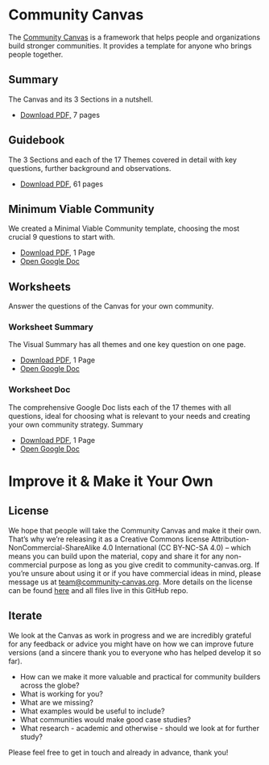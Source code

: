 # Community Canvas

The [Community Canvas](http://community-canvas.org) is a framework that helps people and organizations build stronger communities. It provides a template for anyone who brings people together.

## Summary
The Canvas and its 3 Sections in a nutshell.
* [Download PDF,](https://github.com/communitycanvas/documents/raw/master/CommunityCanvas-Summary.pdf) 7 pages

## Guidebook
The 3 Sections and each of the 17 Themes covered in detail with key questions, further background and observations.
* [Download PDF](https://github.com/communitycanvas/documents/raw/master/CommunityCanvas-Guidebook.pdf), 61 pages

## Minimum Viable Community
We created a Minimal Viable Community template, choosing the most crucial 9 questions to start with.
* [Download PDF](https://github.com/communitycanvas/documents/raw/master/CommunityCanvas-MinimumViableCommunity.pdf), 1 Page
* [Open Google Doc](https://docs.google.com/presentation/d/1WpQ0N0l4LBXFi4A_hwT0E2LUQSoxAhq3iRlTqyzGQio/?doc=MVC)

## Worksheets
Answer the questions of the Canvas for your own community.


### Worksheet Summary
The Visual Summary has all themes and one key question on one page.
* [Download PDF](https://github.com/communitycanvas/documents/raw/master/CommunityCanvas-Worksheet-Summary.pdf), 1 Page
* [Open Google Doc](https://docs.google.com/presentation/d/1kx8C2lsfHld6pqABzkEfLFBzvJidqfeMlrzdYaC732I/?doc=WorksheetSummary)

### Worksheet Doc
The comprehensive Google Doc lists each of the 17 themes with all questions, ideal for choosing what is relevant to your needs and creating your own community strategy.
Summary
* [Download PDF](https://github.com/communitycanvas/documents/raw/master/CommunityCanvas-Worksheet-Doc.pdf), 1 Page
* [Open Google Doc](https://docs.google.com/document/d/1fyuwwqX911i9CK1BjY8jXkk3v2m8ZCHeV3dVqYuDiGM/?doc=WorksheetDoc)

# Improve it & Make it Your Own

## License
We hope that people will take the Community Canvas and make it their own. That’s why we’re releasing it as a Creative Commons license Attribution-NonCommercial-ShareAlike 4.0 International (CC BY-NC-SA 4.0) – which means you can build upon the material, copy and share it for any non-commercial purpose as long as you give credit to community-canvas.org. If you’re unsure about using it or if you have commercial ideas in mind, please message us at team@community-canvas.org. More details on the license can be found [here](https://creativecommons.org/licenses/by-nc-sa/4.0/) and all files live in this GitHub repo.

## Iterate
We look at the Canvas as work in progress and we are incredibly grateful for any feedback or advice you might have on how we can improve future versions (and a sincere thank you to everyone who has helped develop it so far).

* How can we make it more valuable and practical for community builders across the globe?
* What is working for you?
* What are we missing?
* What examples would be useful to include?
* What communities would make good case studies?
* What research - academic and otherwise - should we look at for further study?

Please feel free to get in touch and already in advance, thank you!